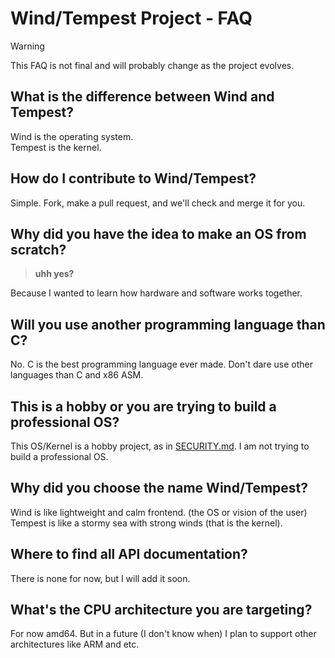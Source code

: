 # Wind/Tempest Project - FAQ

> [!WARNING]
> This FAQ is not final and will probably change as the project evolves.

## What is the difference between Wind and Tempest?

Wind is the operating system.  
Tempest is the kernel.

## How do I contribute to Wind/Tempest?

Simple.  Fork, make a pull request, and we'll check and merge it for you.

## Why did you have the idea to make an OS from scratch?

> **uhh yes?**

Because I wanted to learn how hardware and software works together.

## Will you use another programming language than C?

No.  C is the best programming language ever made.  Don't dare use other languages than C and x86 ASM.

## This is a hobby or you are trying to build a professional OS?

This OS/Kernel is a hobby project, as in [SECURITY.md](/SECURITY.md). I am not trying to build a professional OS.

## Why did you choose the name Wind/Tempest?

Wind is like lightweight and calm frontend.  (the OS or vision of the user) Tempest is like a stormy sea with strong winds (that is the kernel).

## Where to find all API documentation?

There is none for now, but I will add it soon.

## What's the CPU architecture you are targeting?

For now amd64.  But in a future (I don't know when) I plan to support other architectures like ARM and etc.